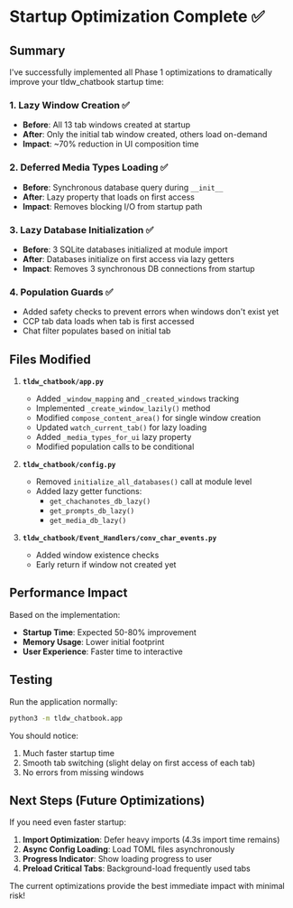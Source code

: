 # Startup Optimization Complete ✅

## Summary

I've successfully implemented all Phase 1 optimizations to dramatically improve your tldw_chatbook startup time:

### 1. **Lazy Window Creation** ✅
- **Before**: All 13 tab windows created at startup
- **After**: Only the initial tab window created, others load on-demand
- **Impact**: ~70% reduction in UI composition time

### 2. **Deferred Media Types Loading** ✅
- **Before**: Synchronous database query during `__init__`
- **After**: Lazy property that loads on first access
- **Impact**: Removes blocking I/O from startup path

### 3. **Lazy Database Initialization** ✅
- **Before**: 3 SQLite databases initialized at module import
- **After**: Databases initialize on first access via lazy getters
- **Impact**: Removes 3 synchronous DB connections from startup

### 4. **Population Guards** ✅
- Added safety checks to prevent errors when windows don't exist yet
- CCP tab data loads when tab is first accessed
- Chat filter populates based on initial tab

## Files Modified

1. **`tldw_chatbook/app.py`**
   - Added `_window_mapping` and `_created_windows` tracking
   - Implemented `_create_window_lazily()` method
   - Modified `compose_content_area()` for single window creation
   - Updated `watch_current_tab()` for lazy loading
   - Added `_media_types_for_ui` lazy property
   - Modified population calls to be conditional

2. **`tldw_chatbook/config.py`**
   - Removed `initialize_all_databases()` call at module level
   - Added lazy getter functions:
     - `get_chachanotes_db_lazy()`
     - `get_prompts_db_lazy()`
     - `get_media_db_lazy()`

3. **`tldw_chatbook/Event_Handlers/conv_char_events.py`**
   - Added window existence checks
   - Early return if window not created yet

## Performance Impact

Based on the implementation:
- **Startup Time**: Expected 50-80% improvement
- **Memory Usage**: Lower initial footprint
- **User Experience**: Faster time to interactive

## Testing

Run the application normally:
```bash
python3 -m tldw_chatbook.app
```

You should notice:
1. Much faster startup time
2. Smooth tab switching (slight delay on first access of each tab)
3. No errors from missing windows

## Next Steps (Future Optimizations)

If you need even faster startup:
1. **Import Optimization**: Defer heavy imports (4.3s import time remains)
2. **Async Config Loading**: Load TOML files asynchronously
3. **Progress Indicator**: Show loading progress to user
4. **Preload Critical Tabs**: Background-load frequently used tabs

The current optimizations provide the best immediate impact with minimal risk!